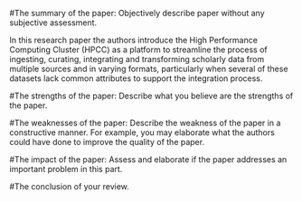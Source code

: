 

#The summary of the paper: Objectively describe paper without any subjective assessment.

In this research paper the authors introduce the High Performance Computing Cluster (HPCC) as a platform to streamline the process of ingesting, curating, integrating and transforming scholarly data from multiple sources and in varying formats, particularly when several of these datasets lack common attributes to support the integration process.

#The strengths of the paper: Describe what you believe are the strengths of the paper.

#The weaknesses of the paper: Describe the weakness of the paper in a constructive manner. For example, you may elaborate what the authors could have done to improve the quality of the paper.

#The impact of the paper: Assess and elaborate if the paper addresses an important problem in this part.

#The conclusion of your review.



